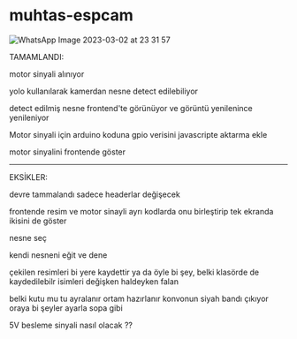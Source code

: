 # muhtas-espcam

![WhatsApp Image 2023-03-02 at 23 31 57](https://github.com/gulerikra/muhtas-espcam/assets/62421679/1be1af98-5978-417c-908f-153e7669fd95)

TAMAMLANDI:
 
motor sinyali alınıyor

yolo kullanılarak kamerdan nesne detect edilebiliyor

detect edilmiş nesne frontend'te görünüyor ve görüntü yenilenince yenileniyor

Motor sinyali için arduino koduna gpio verisini javascripte aktarma ekle

motor sinyalini frontende göster

**********************************************************************************************************

EKSİKLER:

devre tammalandı sadece headerlar değişecek

frontende resim ve motor sinayli ayrı kodlarda onu birleştirip tek ekranda ikisini de göster

nesne seç

kendi nesneni eğit ve dene

çekilen resimleri bi yere kaydettir ya da öyle bi şey, belki klasörde de kaydedilebilr isimleri değişken haldeyken falan 

belki kutu mu tu ayralanır ortam hazırlanır konvonun siyah bandı çıkıyor oraya bi şeyler ayarla sopa gibi

5V besleme sinyali nasıl olacak ??



